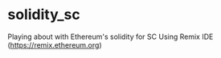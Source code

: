 # solidity_sc
Playing about with Ethereum's solidity for SC
Using Remix IDE (https://remix.ethereum.org)
